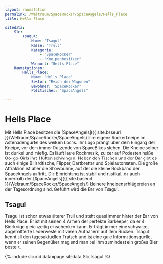 ```yaml
---
layout: raumstation
permalink: /Weltraum/SpaceRocker/SpaceAngels/Hells_Place
title: Hells Place

sitedata:
    Slc:
        Tsagul:
            Name: "Tsagul"
            Rasse: "Trull"
            Kategorie:
                - "SpaceRocker"
                - "Kneipenbesitzer"
            Wohnort: "Hells Place"
    Raumstationen:
        Hells_Place:
            Name: "Hells Place"
            Sektor: "Reich der Wagonen"
            Bewohner: "SpaceRocker"
            Politisches: "SpaceAngels"

---
```


# Hells Place

Mit Hells Place besitzen die [SpaceAngels]({{ site.baseurl }}/Weltraum/SpaceRocker/SpaceAngels) ihre eigene Rockerkneipe im Asteroidengürtel des weißen Lochs. Ihr Logo prangt über dem Eingang der Kneipe, vor dem immer Dutzende von SpaceBikes stehen. Die Kneipe selber ist dunkel und miefig. Es läuft laute Rockmusik, zu der auf Podesten heiße Go-go-Girls ihre Hüften schwingen. Neben den Tischen und der Bar gibt es auch einige Billardtische, Flipper, Dartbretter und Spielautomaten. Die große Attraktion ist aber die Showbühne, auf der die kleine Rockband der SpaceAngels auftritt. Die Einrichtung ist stabil und rustikal, da auch innerhalb der [SpaceAngels]({{ site.baseurl }}/Weltraum/SpaceRocker/SpaceAngels/) kleinere Kneipenschlägereien an der Tagesordnung sind. Geführt wird die Bar von Tsagul.

## Tsagul

Tsagul ist schon etwas älterer Trull und steht quasi immer hinter der Bar von Hells Place. Er ist mit seinen 4 Armen der perfekte Barkeeper, da er 4 Bierkrüge gleichzeitig einschenken kann. Er trägt immer eine schwarze, abgehalfterte Lederweste mit vielen Aufnähern auf dem Rücken. Tsagul kennt all den tagesaktuellen Tratsch und ist eine gute Informationsquelle, wenn er seinen Gegenüber mag und man bei ihm zumindest ein großes Bier bestellt.

{% include slc.md data=page.sitedata.Slc.Tsagul %}
